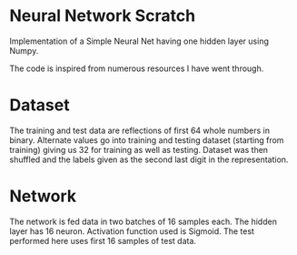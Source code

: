 # Neural Network Scratch
Implementation of a Simple Neural Net having one hidden layer using Numpy.

The code is inspired from numerous resources I have went through.

# Dataset
The training and test data are reflections of first 64 whole numbers in binary. Alternate values go into training and testing dataset (starting from training) giving us 32 for training as well as testing.
Dataset was then shuffled and the labels given as the second last digit in the representation.

# Network
The network is fed data in two batches of 16 samples each. The hidden layer has 16 neuron.
Activation function used is Sigmoid.
The test performed here uses first 16 samples of test data.
